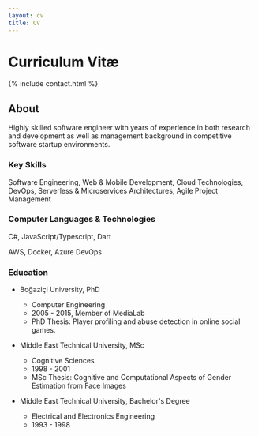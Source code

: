 ```yaml
---
layout: cv
title: CV
---
```


# Curriculum Vitæ

{% include contact.html %}

## About

Highly skilled software engineer with years of experience in both research and development as well as management background in competitive software startup environments.

### Key Skills

Software Engineering, Web & Mobile Development, Cloud Technologies, DevOps, Serverless & Microservices Architectures, Agile Project Management

### Computer Languages & Technologies 

C#, JavaScript/Typescript, Dart

AWS, Docker, Azure DevOps

### Education

* Boğaziçi University, PhD 
    * Computer Engineering
    * 2005 - 2015, Member of MediaLab
    * PhD Thesis: Player profiling and abuse detection in online social games.

* Middle East Technical University, MSc
    * Cognitive Sciences
    * 1998 - 2001
    * MSc Thesis: Cognitive and Computational Aspects of Gender Estimation from Face Images

* Middle East Technical University, Bachelor's Degree
    * Electrical and Electronics Engineering
    * 1993 - 1998
